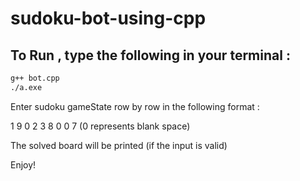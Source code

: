 # sudoku-bot-using-cpp

## To Run , type the following in your terminal : 

```bash
g++ bot.cpp
./a.exe
```

Enter sudoku gameState row by row in the following format :

1 9 0 2 3 8 0 0 7   (0 represents blank space)

The solved board will be printed (if the input is valid) 

Enjoy!
